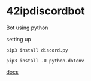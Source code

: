 # 42ipdiscordbot
Bot using python

setting up 

```pip3 install discord.py```

```pip3 install -U python-dotenv```


[docs](https://discordpy.readthedocs.io/en/latest/)
